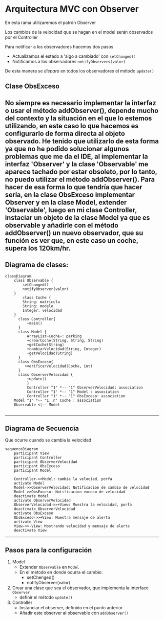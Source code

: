 # Arquitectura MVC con Observer

En esta rama utilizaremos el patrón Observer

Los cambios de la velocidad que se hagan en el model
serán observados por el Controller

Para notificar a los observadores hacemos dos pasos

* Actualizamos el estado a 'algo a cambiado' con `setChanged()`
* Notificamos a los observadores `notifyObservers(valor)`

De esta manera se *dispara* en todos los observadores el método `update()`


## Clase ObsExceso

No siempre es necesario implementar la interfaz o usar el método addObserver(), depende mucho del contexto
y la situación en el que lo estemos utilizando, en este caso lo que hacemos es configurarlo
de forma directa al objeto observado.
He tenido que utilizarlo de esta forma ya que no he podido solucionar algunos problemas que me da el IDE, al implementar la interfaz
'Observer' y la clase 'Observable' me aparece tachado por estar obsoleto, por lo tanto, no puedo utilizar el método addObserver().
Para hacer de esa forma lo que tendría que hacer sería, en la clase ObsExceso implementar Observer y en la clase Model, extender 'Observable',
luego en mi clase Controller, instaciar un objeto de la clase Model ya que es observable y añadirle con el método
addObserver() un nuevo observador, que su función es ver que, en este caso un coche, supera los 120km/hr.
---
## Diagrama de clases:

```mermaid
classDiagram
    class Observable {
        setChanged()
        notifyObserver(valor)
    }
        class Coche {
        String: matricula
        String: modelo
        Integer: velocidad
    }
      class Controller{
          +main()
      }
      class Model {
          ArrayList~Coche~: parking
          +crearCoche(String, String, String)
          +getCoche(String)
          +cambiarVelocidad(String, Integer)
          +getVelocidad(String)
      }
      class ObsExceso{
         +verificarVelocidad(Coche, int)
      }
      class ObserverVelocidad {
          +update()
          }
          Controller "1" *-- "1" ObserverVelocidad: association
          Controller "1" *-- "1" Model : association
          Controller "1" *-- "1" ObsExceso: association
    Model "1" *-- "1..n" Coche : association
    Observable <|-- Model
      
```

---

## Diagrama de Secuencia

Que ocurre cuando se cambia la velocidad


```mermaid
sequenceDiagram
    participant View
    participant Controller
    participant ObserverVelocidad
    participant ObsExceso
    participant Model
    
    Controller->>Model: cambia la velociad, porfa
    activate Model
    Model->>ObserverVelocidad: Notificacion de cambio de velocidad
    Model->>ObsExceso: Notificacion exceso de velocidad
    deactivate Model
    activate ObserverVelocidad
    ObserverVelocidad->>+View: Muestra la velocidad, porfa
    deactivate ObserverVelocidad
    activate ObsExceso
    ObsExceso->>+View: Muestra mensaje de alerta
    activate View
    View->>-View: Mostrando velocidad y mensaje de alerta
    deactivate View
```

---
## Pasos para la configuración

1. Model
    * Extender `Observable` en `Model`
    * En el método en donde ocurra el cambio:
        * setChenged()
        * notifyObserver(valor)
2. Crear una clase que sea el observador, que implementa la interface `Observer`
    * definir el método `update()`
3. Controller
    * Instanciar el observer, definido en el punto anterior
    * Añadir este observer al observable con `addObserver()`
